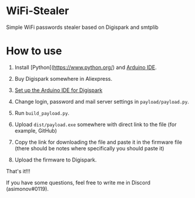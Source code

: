 # WiFi-Stealer
Simple WiFi passwords stealer based on Digispark and smtplib

# How to use

1. Install [Python[(https://www.python.org/) and [Arduino IDE](https://www.arduino.cc/en/donate/).

2. Buy Digispark somewhere in Aliexpress.

3. [Set up the Arduino IDE for Digispark](http://digistump.com/wiki/digispark/tutorials/connecting)

4. Change login, password and mail server settings in `payload/payload.py`.

5. Run `build_payload.py`.

6. Upload `dist/payload.exe` somewhere with direct link to the file (for example, GitHub)

7. Copy the link for downloading the file and paste it in the firmware file (there should be notes where specifically you should paste it)

8. Upload the firmware to Digispark.

That's it!!!

If you have some questions, feel free to write me in Discord (asimonov#0119).
